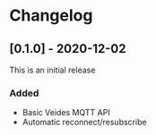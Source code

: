 # Changelog

## [0.1.0] - 2020-12-02

This is an initial release

### Added

* Basic Veides MQTT API
* Automatic reconnect/resubscribe
